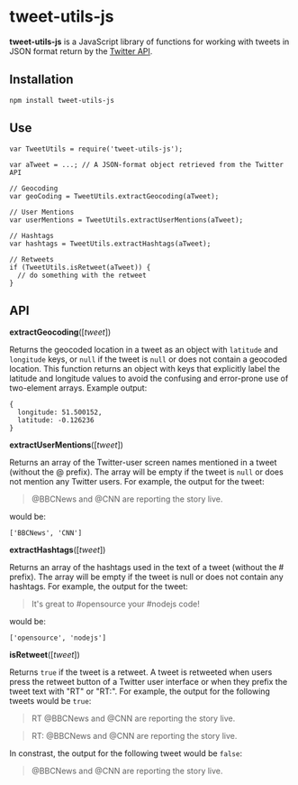 # tweet-utils-js

**tweet-utils-js** is a JavaScript library of functions for working with tweets in JSON format return by the [Twitter API](https://dev.twitter.com/rest/public).

## Installation

```
npm install tweet-utils-js
```

## Use

```
var TweetUtils = require('tweet-utils-js');

var aTweet = ...; // A JSON-format object retrieved from the Twitter API

// Geocoding
var geoCoding = TweetUtils.extractGeocoding(aTweet);

// User Mentions
var userMentions = TweetUtils.extractUserMentions(aTweet);

// Hashtags
var hashtags = TweetUtils.extractHashtags(aTweet);

// Retweets
if (TweetUtils.isRetweet(aTweet)) {
  // do something with the retweet
}
```

## API

**extractGeocoding**([*tweet*])

Returns the geocoded location in a tweet as an object with `latitude` and `longitude` keys, or `null` if the tweet is `null` or does not contain a geocoded location. This function returns an object with keys that explicitly label the latitude and longitude values to avoid the confusing and error-prone use of two-element arrays. Example output:

```
{
  longitude: 51.500152,
  latitude: -0.126236
}
```

**extractUserMentions**([*tweet*])

Returns an array of the Twitter-user screen names mentioned in a tweet (without the @ prefix). The array will be empty if the tweet is `null` or does not mention any Twitter users. For example, the output for the tweet:

> @BBCNews and @CNN are reporting the story live.

would be:

```
['BBCNews', 'CNN']
```

**extractHashtags**([*tweet*])

Returns an array of the hashtags used in the text of a tweet (without the # prefix). The array will be empty if the tweet is null or does not contain any hashtags. For example, the output for the tweet:

> It's great to #opensource your #nodejs code!

would be:

```
['opensource', 'nodejs']
```

**isRetweet**([*tweet*])

Returns `true` if the tweet is a retweet. A tweet is retweeted when users press the retweet button of a Twitter user interface or when they prefix the tweet text with "RT" or "RT:". For example, the output for the following tweets would be `true`:

> RT @BBCNews and @CNN are reporting the story live.

> RT: @BBCNews and @CNN are reporting the story live.

In constrast, the output for the following tweet would be `false`:

> @BBCNews and @CNN are reporting the story live.
